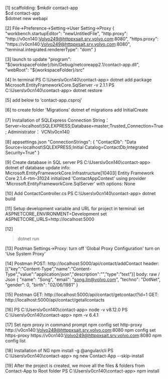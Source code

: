 [1] scaffolding:
    $mkdir contact-app  
    $cd contact-app  
    $dotnet new webapi 

[2] File->Preference->Setting->User Setting->Proxy
{
    "workbench.startupEditor": "newUntitledFile",
    "http.proxy": "http://v0cn140:Volvo249@httppxsait.srv.volvo.com:8080",
    "https.proxy": "https://v0cn140:Volvo249@httppxsait.srv.volvo.com:8080",
    "terminal.integrated.rendererType": "dom"
}

[3] launch to update
"program": "${workspaceFolder}/bin/Debug/netcoreapp2.1/contact-app.dll",
"webRoot": "${workspaceFolder}/src"

[4] In terminal 
    PS C:\Users\v0cn140\contact-app> dotnet add package Microsoft.EntityFrameworkCore.SqlServer -v 2.1.1
    PS C:\Users\v0cn140\contact-app> dotnet restore

[5] add below to  ‘contact-app.csproj’
    <ItemGroup>
      <PackageReference Include="Microsoft.AspNetCore.App" />
      <PackageReference Include="Microsoft.AspNetCore.Razor.Design" Version="2.1.2" PrivateAssets="All" />
      <PackageReference Include="Microsoft.EntityFrameworkCore.SqlServer" Version="2.1.1" />
    </ItemGroup>
    <ItemGroup>
      <DotNetCliToolReference Include="Microsoft.EntityFrameworkCore.Tools" Version="2.1.1" />
    </ItemGroup>
  
[6] to create folder 'Migrations'
    dotnet ef migrations add InitialCreate

[7] Installation of SQLExpress
    Connection String：Server=localhost\SQLEXPRESS;Database=master;Trusted_Connection=True;
    Administrator： VCN\v0cn140

[8] appsettings.json
      "ConnectionStrings": {
        "ContactDb": "Data Source=localhost\\SQLEXPRESS;Initial Catalog=ContactDb;Integrated Security=True"
      }

[9] Create database in SQL server
  PS C:\Users\v0cn140\contact-app> dotnet ef database update
  info: Microsoft.EntityFrameworkCore.Infrastructure[10403]
        Entity Framework Core 2.1.4-rtm-31024 initialized 'ContactAppContext' using provider 'Microsoft.EntityFrameworkCore.SqlServer' with options: None

[10] Add ContactController.cs
  PS C:\Users\v0cn140\contact-app> dotnet build

[11] Setup development variable and URL for project in terminal:
  set ASPNETCORE_ENVIRONMENT=Development
  set ASPNETCORE_URLS=http://localhost:5000

[12] 
  >dotnet run

[13] Postman
  Settings->Proxy:  turn off 'Global Proxy Configuration'
                    turn on 'Use System Proxy'

[14] Postman
  POST: http://localhost:5000/api/contact/addContact
    header: 
      [{"key":"Content-Type","name":"Content-Type","value":"application/json","description":"","type":"text"}]
    body: raw / Json
      {
        "name": "Song",
        "email": "song.lin@volvo.com",
        "techno": "DotNet",
        "gender": 0,
        "birth": "02/06/1981"
      }

[15] Postman
  GET: http://localhost:5000/api/contact/getcontact?id=1
  GET: http://localhost:5000/api/contact/getallcontacts

[16] 
  PS C:\Users\v0cn140\contact-app> node -v
  v8.12.0
  PS C:\Users\v0cn140\contact-app> npm -v
  6.4.1

[17] Set npm proxy in command prompt
	npm config set http-proxy http://v0cn140:Volvo249@httppxsait.srv.volvo.com:8080
	npm config set https-proxy https://v0cn140:Volvo249@httppxsait.srv.volvo.com:8080
	npm config list

[18] Installation of NG
    npm install -g @angular/cli
    PS C:\Users\v0cn140\contact-app> ng new Contact-App --skip-install

[19] After the project is created, we move all the files & folders from Contact-App to Root folder 
  PS C:\Users\v0cn140\contact-app> npm install